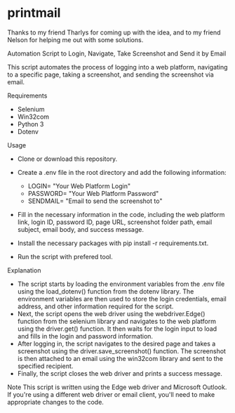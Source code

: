 # printmail
Thanks to my friend Tharlys for coming up with the idea, and to my friend Nelson for helping me out with some solutions.

Automation Script to Login, Navigate, Take Screenshot and Send it by Email

This script automates the process of logging into a web platform, navigating to a specific page, taking a screenshot, and sending the screenshot via email.

Requirements
- Selenium
- Win32com
- Python 3
- Dotenv

Usage
- Clone or download this repository.
- Create a .env file in the root directory and add the following information:
    - LOGIN= "Your Web Platform Login"
    - PASSWORD= "Your Web Platform Password"
    - SENDMAIL= "Email to send the screenshot to"
    
- Fill in the necessary information in the code, including the web platform link, login ID, password ID, page URL, screenshot folder path, email subject, email body, and success message.
- Install the necessary packages with pip install -r requirements.txt.
- Run the script with prefered tool.

Explanation
 - The script starts by loading the environment variables from the .env file using the load_dotenv() function from the dotenv library. The environment variables are then used to store the login credentials, email address, and other information required for the script.
 - Next, the script opens the web driver using the webdriver.Edge() function from the selenium library and navigates to the web platform using the driver.get() function. It then waits for the login input to load and fills in the login and password information.
 - After logging in, the script navigates to the desired page and takes a screenshot using the driver.save_screenshot() function. The screenshot is then attached to an email using the win32com library and sent to the specified recipient.
 - Finally, the script closes the web driver and prints a success message.

Note
This script is written using the Edge web driver and Microsoft Outlook. If you're using a different web driver or email client, you'll need to make appropriate changes to the code.

